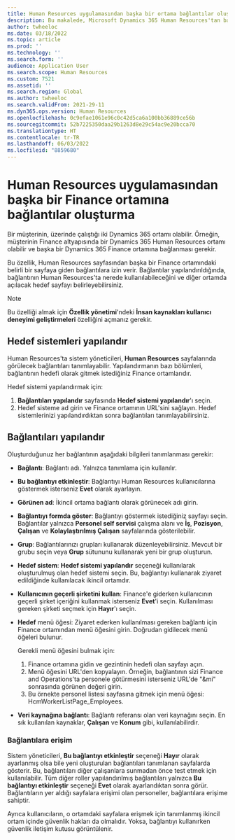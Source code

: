 ```yaml
---
title: Human Resources uygulamasından başka bir ortama bağlantılar oluşturma
description: Bu makalede, Microsoft Dynamics 365 Human Resources'tan başka bir Dynamics 365 ortamına nasıl bağlantı oluşturulacağı açıklanmaktadır.
author: twheeloc
ms.date: 03/18/2022
ms.topic: article
ms.prod: ''
ms.technology: ''
ms.search.form: ''
audience: Application User
ms.search.scope: Human Resources
ms.custom: 7521
ms.assetid: ''
ms.search.region: Global
ms.author: twheeloc
ms.search.validFrom: 2021-29-11
ms.dyn365.ops.version: Human Resources
ms.openlocfilehash: 0c9efae1061e96c0c42d5ca6a100bb36889ce56b
ms.sourcegitcommit: 52b7225350daa29b1263d8e29c54ac9e20bcca70
ms.translationtype: HT
ms.contentlocale: tr-TR
ms.lasthandoff: 06/03/2022
ms.locfileid: "8859680"
---
```

# <a name="create-links-from-human-resources-to-another-finance-environment"></a>Human Resources uygulamasından başka bir Finance ortamına bağlantılar oluşturma

Bir müşterinin, üzerinde çalıştığı iki Dynamics 365 ortamı olabilir. Örneğin, müşterinin Finance altyapısında bir Dynamics 365 Human Resources ortamı olabilir ve başka bir Dynamics 365 Finance ortamına bağlanması gerekir. 

Bu özellik, Human Resources sayfasından başka bir Finance ortamındaki belirli bir sayfaya giden bağlantılara izin verir. Bağlantılar yapılandırıldığında, bağlantının Human Resources'ta nerede kullanılabileceğini ve diğer ortamda açılacak hedef sayfayı belirleyebilirsiniz.

> [!Note] 
> Bu özelliği almak için **Özellik yönetimi**'ndeki **İnsan kaynakları kullanıcı deneyimi geliştirmeleri** özelliğini açmanız gerekir.

## <a name="configure-target-systems"></a>Hedef sistemleri yapılandır

Human Resources'ta sistem yöneticileri, **Human Resources** sayfalarında görülecek bağlantıları tanımlayabilir. Yapılandırmanın bazı bölümleri, bağlantının hedefi olarak gitmek istediğiniz Finance ortamlarıdır. 

Hedef sistemi yapılandırmak için:
1. **Bağlantıları yapılandır** sayfasında **Hedef sistemi yapılandır**'ı seçin.  
2. Hedef sisteme ad girin ve Finance ortamının URL'sini sağlayın. Hedef sistemlerinizi yapılandırdıktan sonra bağlantıları tanımlayabilirsiniz.

## <a name="configure-links"></a>Bağlantıları yapılandır

Oluşturduğunuz her bağlantının aşağıdaki bilgileri tanımlanması gerekir:
 - **Bağlantı**: Bağlantı adı. Yalnızca tanımlama için kullanılır.
 - **Bu bağlantıyı etkinleştir**: Bağlantıyı Human Resources kullanıcılarına göstermek isterseniz **Evet** olarak ayarlayın.
 - **Görünen ad**: İkincil ortama bağlantı olarak görünecek adı girin. 
 - **Bağlantıyı formda göster**: Bağlantıyı göstermek istediğiniz sayfayı seçin. Bağlantılar yalnızca **Personel self servisi** çalışma alanı ve **İş**, **Pozisyon**, **Çalışan** ve **Kolaylaştırılmış Çalışan** sayfalarında gösterilebilir.
 - **Grup**: Bağlantılarınızı grupları kullanarak düzenleyebilirsiniz. Mevcut bir grubu seçin veya **Grup** sütununu kullanarak yeni bir grup oluşturun.
 - **Hedef sistem**: **Hedef sistemi yapılandır** seçeneği kullanılarak oluşturulmuş olan hedef sistemi seçin. Bu, bağlantıyı kullanarak ziyaret edildiğinde kullanılacak ikincil ortamdır.
 - **Kullanıcının geçerli şirketini kullan**: Finance'e giderken kullanıcının geçerli şirket içeriğini kullanmak isterseniz **Evet**'i seçin. Kullanılması gereken şirketi seçmek için **Hayır**'ı seçin.
 - **Hedef** menü öğesi: Ziyaret ederken kullanılması gereken bağlantı için Finance ortamından menü öğesini girin. Doğrudan gidilecek menü öğeleri bulunur. 

   Gerekli menü öğesini bulmak için:
   1. Finance ortamına gidin ve gezintinin hedefi olan sayfayı açın. 
   2. Menü öğesini URL'den kopyalayın. Örneğin, bağlantının sizi Finance and Operations'ta personele götürmesini isterseniz URL'de "&mi" sonrasında görünen değeri girin. 
   3. Bu örnekte personel listesi sayfasına gitmek için menü öğesi: HcmWorkerListPage_Employees.

 - **Veri kaynağına bağlantı**: Bağlantı referansı olan veri kaynağını seçin. En sık kullanılan kaynaklar, **Çalışan** ve **Konum** gibi, kullanılabilirdir.

### <a name="access-to-links"></a>Bağlantılara erişim

Sistem yöneticileri, **Bu bağlantıyı etkinleştir** seçeneği **Hayır** olarak ayarlanmış olsa bile yeni oluşturulan bağlantıları tanımlanan sayfalarda gösterir. Bu, bağlantıları diğer çalışanlara sunmadan önce test etmek için kullanılabilir. Tüm diğer roller yapılandırılmış bağlantıları yalnızca **Bu bağlantıyı etkinleştir** seçeneği **Evet** olarak ayarlandıktan sonra görür. Bağlantıların yer aldığı sayfalara erişimi olan personeller, bağlantılara erişime sahiptir.

Ayrıca kullanıcıların, o ortamdaki sayfalara erişmek için tanımlanmış ikincil ortam içinde güvenlik hakları da olmalıdır. Yoksa, bağlantıyı kullanırken güvenlik iletişim kutusu görüntülenir.

